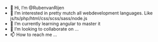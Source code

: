 - 👋 Hi, I’m @RubenvanRijen
- 👀 I’m interested in pretty mutch all webdevelopment languages. Like js/ts/php/html/css/scss/sass/node.js
- 🌱 I’m currently learning angular to master it
- 💞️ I’m looking to collaborate on ...
- 📫 How to reach me ...

<!---
RubenvanRijen/RubenvanRijen is a ✨ special ✨ repository because its `README.md` (this file) appears on your GitHub profile.
You can click the Preview link to take a look at your changes.
--->
